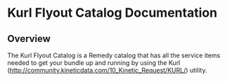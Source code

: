 # Kurl Flyout Catalog Documentation

## Overview
The Kurl Flyout Catalog is a Remedy catalog that has all the service items needed to get your bundle up and running by using the Kurl (http://community.kineticdata.com/10_Kinetic_Request/KURL/) utility.
